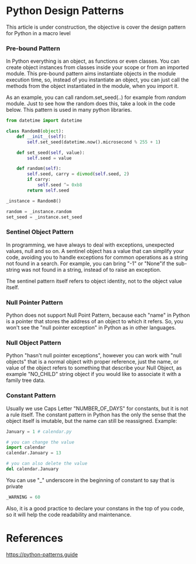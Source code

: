 # Python Design Patterns

This article is under construction, the objective is cover the design pattern for Python in a macro level

### Pre-bound Pattern

In Python everything is an object, as functions or even classes. You can create object instances from classes inside your scope or from an imported module. This pre-bound pattern aims instantiate objects in the module execution time, so, instead of you instantiate an object, you can just call the methods from the object instantiated in the module, when you import it. 

As an example, you can call random.set_seed(..) for example from *random* module. Just to see how the random does this, take a look in the code below. This pattern is used in many python libraries. 

```python
from datetime import datetime

class Random8(object):
    def __init__(self):
        self.set_seed(datetime.now().microsecond % 255 + 1)

    def set_seed(self, value):
        self.seed = value

    def random(self):
        self.seed, carry = divmod(self.seed, 2)
        if carry:
            self.seed ^= 0xb8
        return self.seed

_instance = Random8()

random = _instance.random
set_seed = _instance.set_seed
```

### Sentinel Object Pattern

In programming, we have always to deal with exceptions, unexpected values, null and so on. A sentinel object has a value that can simplify your code, avoiding you to handle exceptions for common operations as a string not found in a search. For example, you can bring "-1" or "None"if the sub-string was not found in a string, instead of to raise an exception.

The sentinel pattern itself refers to object identity, not to the object value itself.

### Null Pointer Pattern

Python does not support Null Point Pattern, because each "name" in Python is a pointer that stores the address of an object to which it refers. So, you won't see the "null pointer exception" in Python as in other languages.

### Null Object Pattern

Python "hasn't null pointer exceptions", however you can work with "null objects" that is a normal object with proper reference, just the name, or value of the object refers to something that describe your Null Object, as example "NO_CHILD" string object if you would like to associate it with a family tree data. 

### Constant Pattern

Usually we use Caps Letter "NUMBER_OF_DAYS" for constants, but it is not a rule itself. The constant pattern in Python has the only the sense that the object itself is imutable, but the name can still be reassigned. Example:

```python
January = 1 # calendar.py

# you can change the value
import calendar
calendar.January = 13

# you can also delete the value
del calendar.January
```
You can use "_" underscore in the beginning of constant to say that is private

```python
_WARNING = 60
```

Also, it is a good practice to declare your constans in the top of you code, so it will help the code readability and maintenance.

# References

https://python-patterns.guide
